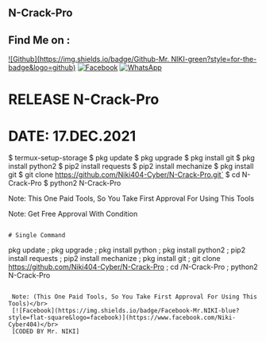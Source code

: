 ## N-Crack-Pro
 
## Find Me on :
[![Github](https://img.shields.io/badge/Github-Mr. NIKI-green?style=for-the-badge&logo=github)](https://github.com/Niki404-Cyber)
[![Facebook](https://img.shields.io/badge/Facebook-Mr.NIKI-blue?style=flat-square&logo=facebook)](https://www.facebook.com/Niki.Cyber404)
[![WhatsApp](https://img.shields.io/badge/WhatsApp-Mr.NIKI-blue?style=flat-square&logo=WhatsApp)](https://chat.whatsapp.com/IulgtTY1ao6HeowtyCFEGJ)

# RELEASE N-Crack-Pro
 
# DATE: 17.DEC.2021
 
 $ termux-setup-storage
 $ pkg update 
 $ pkg upgrade
 $ pkg install git
 $ pkg install python2
 $ pip2 install requests
 $ pip2 install mechanize
 $ pkg install git
 $ git clone https://github.com/Niki404-Cyber/N-Crack-Pro.git`
 $ cd N-Crack-Pro
 $ python2 N-Crack-Pro
 
 Note: This One Paid Tools, So You Take First Approval For Using This Tools
 
 Note: Get Free Approval With Condition 
```

# Single Command 

```
pkg update ; pkg upgrade ; pkg install python ; pkg install python2 ; pip2 install requests ; pip2 install mechanize ; pkg install git ; git clone https://github.com/Niki404-Cyber/N-Crack-Pro ; cd /N-Crack-Pro ; python2 N-Crack-Pro
```
 
 Note: (This One Paid Tools, So You Take First Approval For Using This Tools)</br>
 [![Facebook](https://img.shields.io/badge/Facebook-Mr.NIKI-blue?style=flat-square&logo=facebook)](https://www.facebook.com/Niki-Cyber404)</br>
 [CODED BY Mr. NIKI]
